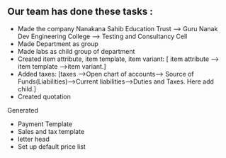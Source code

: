 ## Our team has done these tasks :

- Made the company Nanakana Sahib Education Trust --> Guru Nanak Dev Engineering College --> Testing and Consultancy Cell
- Made Department as group
- Made labs as child group of department
- Created item attribute, item template, item variant:   [ item attribute --> item template -->item variant.]
- Added taxes:    [taxes -->Open chart of accounts--> Source of Funds(Liabilities)-->Current  liabilities-->Duties and Taxes. Here add child.]
- Created quotation  
<!-- 
[Quotation -- Sales order --(payment request or payment entry) -- Sales invoice and delivery note -- Payment Request -- Payment Entry]
-->



Generated
- Payment Template 
- Sales and tax template
- letter head
- Set up default price list
